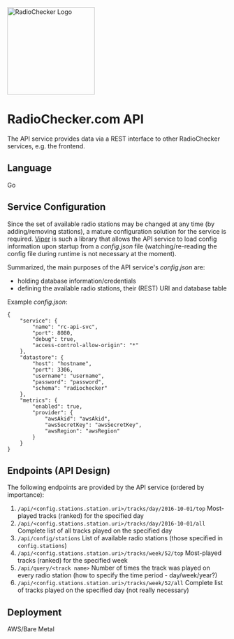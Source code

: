 <img src="http://radiochecker.paulhaunschmied.com/assets/img/jack.png" alt="RadioChecker Logo" width="200"/>

# RadioChecker.com API
The API service provides data via a REST interface to other RadioChecker services, e.g. the frontend.

## Language
Go

## Service Configuration
Since the set of available radio stations may be changed at any time (by adding/removing stations), a mature configuration solution for the service is required. [Viper](https://github.com/spf13/viper) is such a library that allows the API service to load config information upon startup from a *config.json* file (watching/re-reading the config file during runtime is not necessary at the moment).

Summarized, the main purposes of the API service's *config.json* are:
+ holding database information/credentials
+ defining the available radio stations, their (REST) URI and database table

Example *config.json*:
```
{
    "service": {
        "name": "rc-api-svc",
        "port": 8080,
        "debug": true,
        "access-control-allow-origin": "*"
    },
    "datastore": {
        "host": "hostname",
        "port": 3306,
        "username": "username",
        "password": "password",
        "schema": "radiochecker"
    },
    "metrics": {
        "enabled": true,
        "provider": {
            "awsAkid": "awsAkid",
            "awsSecretKey": "awsSecretKey",
            "awsRegion": "awsRegion"
        }
    }
}
```

## Endpoints (API Design)
The following endpoints are provided by the API service (ordered by importance):

1. `/api/<config.stations.station.uri>/tracks/day/2016-10-01/top`
Most-played tracks (ranked) for the specified day
2. `/api/<config.stations.station.uri>/tracks/day/2016-10-01/all`
Complete list of all tracks played on the specified day
3. `/api/config/stations`
List of available radio stations (those specified in `config.stations`)
4. `/api/<config.stations.station.uri>/tracks/week/52/top`
Most-played tracks (ranked) for the specified week
5. `/api/query/<track name>`
Number of times the track was played on every radio station (how to specify the time period - day/week/year?)
6. `/api/<config.stations.station.uri>/tracks/week/52/all`
Complete list of tracks played on the specified day (not really necessary)


## Deployment
AWS/Bare Metal
